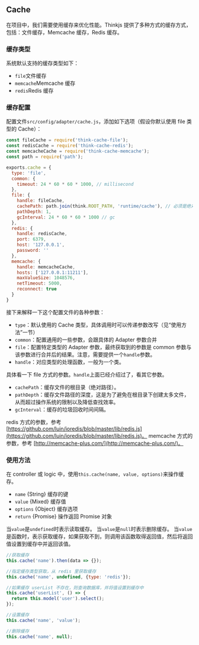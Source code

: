 ## Cache
在项目中，我们需要使用缓存来优化性能。Thinkjs 提供了多种方式的缓存方式，包括：文件缓存，Memcache 缓存，Redis 缓存。

### 缓存类型
系统默认支持的缓存类型如下：

* `file`文件缓存
* `memcache`Memcache 缓存
* `redis`Redis 缓存

### 缓存配置
配置文件`src/config/adapter/cache.js`，添加如下选项（假设你默认使用 file 类型的 Cache）：

```js
const fileCache = require('think-cache-file');
const redisCache = require('think-cache-redis');
const memcacheCache = require('think-cache-memcache');
const path = require('path');

exports.cache = {
  type: 'file',
  common: {
    timeout: 24 * 60 * 60 * 1000, // millisecond
  },
  file: {
    handle: fileCache,
    cachePath: path.join(think.ROOT_PATH, 'runtime/cache'), // 必须是绝对路径
    pathDepth: 1,
    gcInterval: 24 * 60 * 60 * 1000 // gc
  },
  redis: {
    handle: redisCache,
    port: 6379,
    host: '127.0.0.1',
    password: ''
  },
  memcache: {
    handle: memcacheCache,
    hosts: ['127.0.0.1:11211'],
    maxValueSize: 1048576,
    netTimeout: 5000,
    reconnect: true
  }
}

```
接下来解释一下这个配置文件的各种参数：
* `type`：默认使用的 Cache 类型，具体调用时可以传递参数改写（见“使用方法”一节）
* `common`：配置通用的一些参数，会跟具体的 Adapter 参数合并
* `file`：配置特定类型的 Adapter 参数，最终获取到的参数是 common 参数与该参数进行合并后的结果。注意，需要提供一个`handle`参数。
* `handle`：对应类型的处理函数，一般为一个类。

具体看一下 file 方式的参数。`handle`上面已经介绍过了，看其它参数。
* `cachePath`：缓存文件的根目录（绝对路径）。
* `pathDepth`：缓存文件路径的深度，这是为了避免在根目录下创建太多文件，从而超过操作系统的限制以及降低查找效率。
* `gcInterval`：缓存的垃圾回收时间间隔。

redis 方式的参数，参考 [https://github.com/luin/ioredis/blob/master/lib/redis.js](https://github.com/luin/ioredis/blob/master/lib/redis.js)。
memcache 方式的参数，参考 [http://memcache-plus.com/](http://memcache-plus.com/)。

### 使用方法
在 controller 或 logic 中，使用`this.cache(name, value, options)`来操作缓存。

* `name` {String} 缓存的键
* `value` {Mixed} 缓存值
* `options` {Object} 缓存选项
* `return` {Promise} 操作返回 Promise 对象

当`value`是`undefined`时表示读取缓存。
当`value`是`null`时表示删除缓存。
当`value`是函数时，表示获取缓存，如果获取不到，则调用该函数取得返回值，然后将返回值设置到缓存中并返回该值。

```js
//获取缓存
this.cache('name').then(data => {});

//指定缓存类型获取，从 redis 里获取缓存
this.cache('name', undefined, {type: 'redis'});

//如果缓存 userList 不存在，则查询数据库，并将值设置到缓存中
this.cache('userList', () => {
  return this.model('user').select();
});

//设置缓存
this.cache('name', 'value');

//删除缓存
this.cache('name', null);

```
